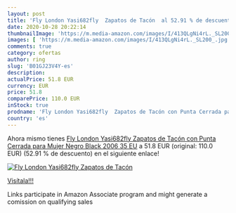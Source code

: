 ```yaml
---
layout: post
title: 'Fly London Yasi682fly  Zapatos de Tacón  al 52.91 % de descuento'
date: 2020-10-28 20:22:14
thumbnailImage: 'https://m.media-amazon.com/images/I/413QLgNi4rL._SL200_.jpg'
images: [ 'https://m.media-amazon.com/images/I/413QLgNi4rL._SL200_.jpg' ]
comments: true
category: ofertas
author: ring
slug: 'B01GJ23V4Y-es'
description:
actualPrice: 51.8 EUR
currency: EUR
price: 51.8
comparePrice: 110.0 EUR
inStock: true
prodname: 'Fly London Yasi682fly  Zapatos de Tacón con Punta Cerrada para Mujer  Negro  Black 2006   35 EU'
country: 'es'
---
```


Ahora mismo tienes [Fly London Yasi682fly  Zapatos de Tacón con Punta Cerrada para Mujer  Negro  Black 2006   35 EU](https://www.amazon.es/dp/B01GJ23V4Y/?tag=tolees-21) a 51.8 EUR (original: 110.0 EUR) (52.91 %  de descuento) en el siguiente enlace!

[![Fly London Yasi682fly  Zapatos de Tacón ](https://m.media-amazon.com/images/I/413QLgNi4rL._SL200_.jpg)](https://www.amazon.es/dp/B01GJ23V4Y/?tag=tolees-21)

[Visítala!!!](https://www.amazon.es/dp/B01GJ23V4Y/?tag=tolees-21)

Links participate in Amazon Associate program and might generate a comission on qualifying sales
